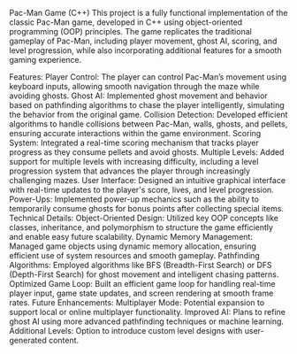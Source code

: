 Pac-Man Game (C++)
This project is a fully functional implementation of the classic Pac-Man game, developed in C++ using object-oriented programming (OOP) principles. The game replicates the traditional gameplay of Pac-Man, including player movement, ghost AI, scoring, and level progression, while also incorporating additional features for a smooth gaming experience.

Features:
Player Control: The player can control Pac-Man’s movement using keyboard inputs, allowing smooth navigation through the maze while avoiding ghosts.
Ghost AI: Implemented ghost movement and behavior based on pathfinding algorithms to chase the player intelligently, simulating the behavior from the original game.
Collision Detection: Developed efficient algorithms to handle collisions between Pac-Man, walls, ghosts, and pellets, ensuring accurate interactions within the game environment.
Scoring System: Integrated a real-time scoring mechanism that tracks player progress as they consume pellets and avoid ghosts.
Multiple Levels: Added support for multiple levels with increasing difficulty, including a level progression system that advances the player through increasingly challenging mazes.
User Interface: Designed an intuitive graphical interface with real-time updates to the player's score, lives, and level progression.
Power-Ups: Implemented power-up mechanics such as the ability to temporarily consume ghosts for bonus points after collecting special items.
Technical Details:
Object-Oriented Design: Utilized key OOP concepts like classes, inheritance, and polymorphism to structure the game efficiently and enable easy future scalability.
Dynamic Memory Management: Managed game objects using dynamic memory allocation, ensuring efficient use of system resources and smooth gameplay.
Pathfinding Algorithms: Employed algorithms like BFS (Breadth-First Search) or DFS (Depth-First Search) for ghost movement and intelligent chasing patterns.
Optimized Game Loop: Built an efficient game loop for handling real-time player input, game state updates, and screen rendering at smooth frame rates.
Future Enhancements:
Multiplayer Mode: Potential expansion to support local or online multiplayer functionality.
Improved AI: Plans to refine ghost AI using more advanced pathfinding techniques or machine learning.
Additional Levels: Option to introduce custom level designs with user-generated content.
